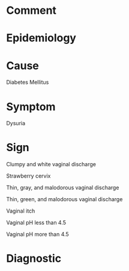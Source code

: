 # Comment

# Epidemiology

# Cause

Diabetes Mellitus

# Symptom

Dysuria

# Sign

Clumpy and white vaginal discharge

Strawberry cervix

Thin, gray, and malodorous vaginal discharge

Thin, green, and malodorous vaginal discharge

Vaginal itch

Vaginal pH less than 4.5

Vaginal pH more than 4.5

# Diagnostic
